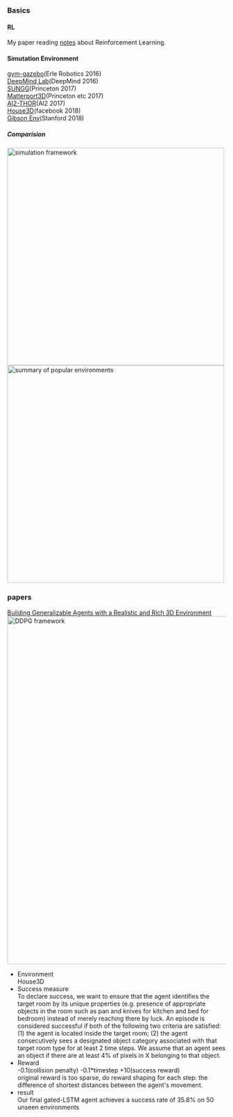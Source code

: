 ### Basics
#### RL
My paper reading [notes](https://github.com/marooncn/learning_note/blob/master/paper%20reading/Reinforcement%20Learning.md) about Reinforcement Learning.
#### Simutation Environment
[gym-gazebo](https://github.com/erlerobot/gym-gazebo)(Erle Robotics 2016) <br>
[DeepMind Lab](https://github.com/deepmind/lab)(DeepMind 2016) <br>
[SUNGG](http://suncg.cs.princeton.edu/)(Princeton 2017) <br>
[Matterport3D](https://github.com/niessner/Matterport)(Princeton etc 2017) <br>
[AI2-THOR](https://github.com/allenai/ai2thor)(AI2 2017) <br>
[House3D](https://github.com/facebookresearch/House3D)(facebook 2018) <br>
[Gibson Env](https://github.com/StanfordVL/GibsonEnv)(Stanford 2018) <br>
##### Comparision 
<img alt="simulation framework" src="https://github.com/marooncn/learning_note/blob/master/paper%20reading/image/simulation%20framework.png"  width="500"> <br>
<img alt=" summary of popular environments" src="https://github.com/marooncn/learning_note/blob/master/paper%20reading/image/%20summary%20of%20popular%20environments.png"  width="500"> <br>

### papers
[Building Generalizable Agents with a Realistic and Rich 3D Environment](https://arxiv.org/pdf/1801.02209.pdf)
<img alt="DDPG framework" src="https://github.com/marooncn/learning_note/blob/master/paper%20reading/image/img1_Building%20Generalizable%20Agents%20with%20a%20Realistic%20and%20Rich%203D%20Environment.jpg"  width="800"> <br>
* Environment <br>
House3D
* Success measure <br>
To declare success, we want to ensure that the agent
identifies the target room by its unique properties (e.g.  presence of appropriate objects in the room such as pan and knives for kitchen and bed for bedroom) instead of merely reaching there by luck. An episode is considered successful if both of the following two criteria are satisfied: (1) the agent
is  located  inside  the  target  room;  (2) the  agent  consecutively sees a  designated  object  category associated with that target room type for at least 2 time steps.  We assume that an agent sees an object if there are at least 4% of pixels in X belonging to that object.
* Reward <br>
-0.1(collision penalty) -0.1*timestep +10(success reward) <br>
original reward is too sparse, do reward shaping for each step: the difference of shortest distances between the agent's movement.
* result <br>
Our final gated-LSTM agent achieves a success rate of 35.8% on 50 unseen environments
